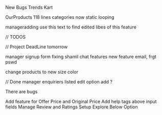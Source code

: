 New Bugs Trends Kart

OurProducts 118 lines
categories now static looping

manageradding
use this text to find edited libes of this feature

// TODOS

// Project DeadLine tomorrow

manager
signup form fixing
shamil chat features
new feature
email, frgt pswd

change products to new
size color

// Done
manager enquiriers listed
edit option add ? 



There are bugs

Add feature for Offer Price and Original Price
Add help tags above input fields
Manage Review and Ratings
Setup Explore Below Option

